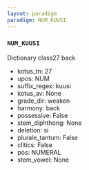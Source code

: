 ```yaml
---
layout: paradigm
paradigm: NUM_KUUSI
---
```

### ` NUM_KUUSI `

Dictionary class27 back
* kotus_tn: 27
* upos: NUM
* suffix_regex: kuusi
* kotus_av: None
* grade_dir: weaken
* harmony: back
* possessive: False
* stem_diphthong: None
* deletion: si
* plurale_tantum: False
* clitics: False
* pos: NUMERAL
* stem_vowel: None
